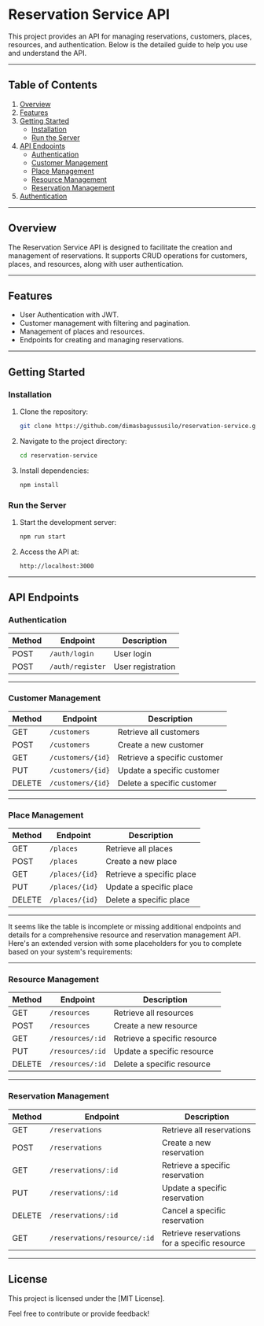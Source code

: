 # Reservation Service API

This project provides an API for managing reservations, customers, places, resources, and authentication. Below is the detailed guide to help you use and understand the API.

---

## Table of Contents

1. [Overview](#overview)
2. [Features](#features)
3. [Getting Started](#getting-started)
    - [Installation](#installation)
    - [Run the Server](#run-the-server)
4. [API Endpoints](#api-endpoints)
    - [Authentication](#authentication)
    - [Customer Management](#customer-management)
    - [Place Management](#place-management)
    - [Resource Management](#resource-management)
    - [Reservation Management](#reservation-management)
5. [Authentication](#authentication)

---

## Overview

The Reservation Service API is designed to facilitate the creation and management of reservations. It supports CRUD operations for customers, places, and resources, along with user authentication.

---

## Features

- User Authentication with JWT.
- Customer management with filtering and pagination.
- Management of places and resources.
- Endpoints for creating and managing reservations.

---

## Getting Started

### Installation

1. Clone the repository:
   ```bash
   git clone https://github.com/dimasbagussusilo/reservation-service.git
   ```
2. Navigate to the project directory:
   ```bash
   cd reservation-service
   ```
3. Install dependencies:
   ```bash
   npm install
   ```

### Run the Server

1. Start the development server:
   ```bash
   npm run start
   ```
2. Access the API at:
   ```
   http://localhost:3000
   ```

---

## API Endpoints

### Authentication

| Method | Endpoint          | Description |
|--------|--------------------|-------------|
| POST   | `/auth/login`      | User login  |
| POST   | `/auth/register`   | User registration |

---

### Customer Management

| Method | Endpoint             | Description              |
|--------|-----------------------|--------------------------|
| GET    | `/customers`          | Retrieve all customers   |
| POST   | `/customers`          | Create a new customer    |
| GET    | `/customers/{id}`     | Retrieve a specific customer |
| PUT    | `/customers/{id}`     | Update a specific customer |
| DELETE | `/customers/{id}`     | Delete a specific customer |

---

### Place Management

| Method | Endpoint             | Description           |
|--------|-----------------------|-----------------------|
| GET    | `/places`            | Retrieve all places   |
| POST   | `/places`            | Create a new place    |
| GET    | `/places/{id}`       | Retrieve a specific place |
| PUT    | `/places/{id}`       | Update a specific place |
| DELETE | `/places/{id}`       | Delete a specific place |

---

It seems like the table is incomplete or missing additional endpoints and details for a comprehensive resource and reservation management API. Here's an extended version with some placeholders for you to complete based on your system's requirements:

---

### Resource Management

| Method | Endpoint               | Description                      |
|--------|-------------------------|----------------------------------|
| GET    | `/resources`           | Retrieve all resources           |
| POST   | `/resources`           | Create a new resource            |
| GET    | `/resources/:id`       | Retrieve a specific resource     |
| PUT    | `/resources/:id`       | Update a specific resource       |
| DELETE | `/resources/:id`       | Delete a specific resource       |

---

### Reservation Management

| Method | Endpoint                  | Description                                  |
|--------|----------------------------|----------------------------------------------|
| GET    | `/reservations`           | Retrieve all reservations                    |
| POST   | `/reservations`           | Create a new reservation                     |
| GET    | `/reservations/:id`       | Retrieve a specific reservation              |
| PUT    | `/reservations/:id`       | Update a specific reservation                |
| DELETE | `/reservations/:id`       | Cancel a specific reservation                |
| GET    | `/reservations/resource/:id` | Retrieve reservations for a specific resource |

---

## License

This project is licensed under the [MIT License].

Feel free to contribute or provide feedback!